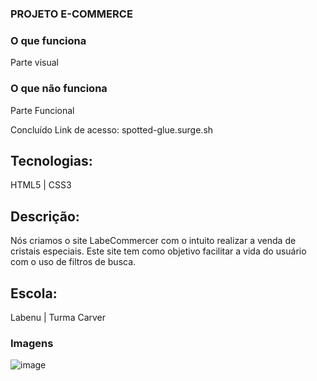 ### PROJETO E-COMMERCE

### O que funciona
Parte visual

### O que não funciona
Parte Funcional

Concluído
Link de acesso:  spotted-glue.surge.sh
<br>

## Tecnologias:
HTML5 | CSS3

## Descrição:
Nós criamos o site LabeCommercer com o intuito realizar a venda de cristais especiais. 
Este site tem como objetivo facilitar a vida do usuário com o uso de filtros de busca.

## Escola:
Labenu | Turma Carver
### Imagens
![image](https://user-images.githubusercontent.com/90100923/141597978-a58cb9c4-f19e-4ba5-bfb8-f0f7cc008eb3.png)

